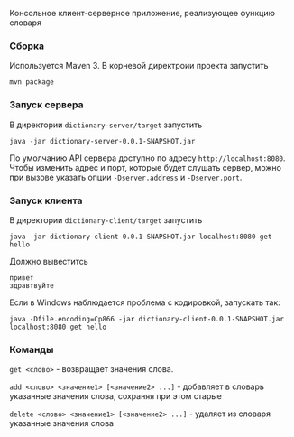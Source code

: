 Консольное клиент-серверное приложение, 
реализующее функцию словаря

### Сборка

Используется Maven 3. В корневой директроии проекта запустить

```
mvn package
```

### Запуск сервера

В директории `dictionary-server/target` запустить

```
java -jar dictionary-server-0.0.1-SNAPSHOT.jar 
```

По умолчанию API сервера доступно по адресу `http://localhost:8080`.
Чтобы изменить адрес и порт, которые будет слушать сервер, 
можно при вызове указать опции 
`-Dserver.address` и `-Dserver.port`.

### Запуск клиента

В директории `dictionary-client/target` запустить

```
java -jar dictionary-client-0.0.1-SNAPSHOT.jar localhost:8080 get hello 
```

Должно вывеститсь

```
привет
здравтвуйте
```

Если в Windows наблюдается проблема с кодировкой, запускать так:

```
java -Dfile.encoding=Cp866 -jar dictionary-client-0.0.1-SNAPSHOT.jar localhost:8080 get hello 
```

### Команды

`get <слово>` - возвращает значения слова.

`add <слово> <значение1> [<значение2> ...]` - добавляет в словарь указанные значения слова, сохраняя при этом старые

`delete <слово> <значение1> [<значение2> ...]` - удаляет из словаря указанные значения слова


